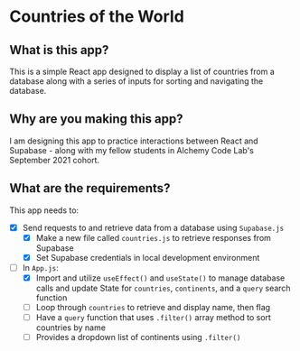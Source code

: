 # Countries of the World

## What is this app?

This is a simple React app designed to display a list of countries from a database along with a series of inputs for sorting and navigating the database.

## Why are you making this app?

I am designing this app to practice interactions between React and Supabase - along with my fellow students in Alchemy Code Lab's September 2021 cohort.

## What are the requirements?

This app needs to:

- [x] Send requests to and retrieve data from a database using `Supabase.js`
  - [x] Make a new file called `countries.js` to retrieve responses from Supabase
  - [x] Set Supabase credentials in local development environment
- [ ] In `App.js`:
  - [x] Import and utilize `useEffect()` and `useState()` to manage database calls and update State for `countries`, `continents`, and a `query` search function
  - [ ] Loop through `countries` to retrieve and display name, then flag
  - [ ] Have a `query` function that uses `.filter()` array method to sort countries by name
  - [ ] Provides a dropdown list of continents using `.filter()`

